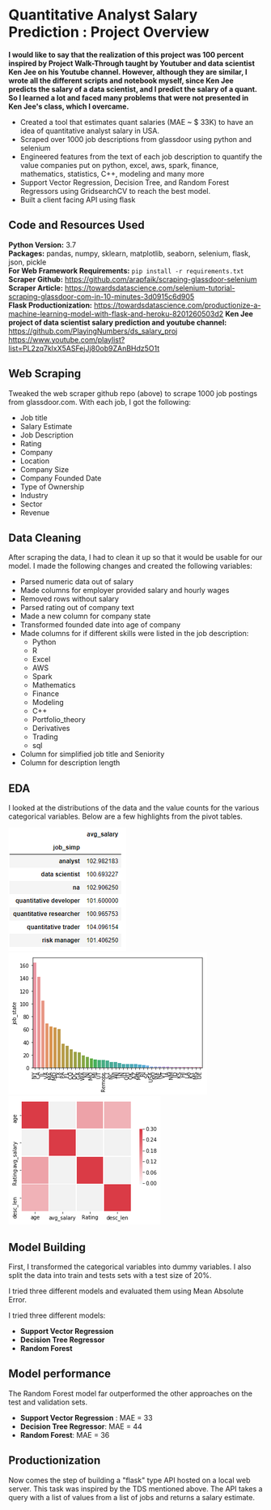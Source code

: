 # Quantitative Analyst Salary Prediction : Project Overview
**I would like to say that the realization of this project was 100 percent inspired by Project Walk-Through taught by Youtuber and data scientist Ken Jee on his Youtube channel. However, although they are similar, I wrote all the different scripts and notebook myself, since Ken Jee predicts the salary of a data scientist, and I predict the salary of a quant. So I learned a lot and faced many problems that were not presented in Ken Jee's class, which I overcame.**
* Created a tool that estimates quant salaries (MAE ~ $ 33K) to have an idea of quantitative analyst salary in USA.
* Scraped over 1000 job descriptions from glassdoor using python and selenium
* Engineered features from the text of each job description to quantify the value companies put on python, excel, aws, spark, finance, mathematics, statistics, C++, modeling and many more 
* Support Vector Regression, Decision Tree, and Random Forest Regressors using GridsearchCV to reach the best model. 
* Built a client facing API using flask

## Code and Resources Used 
**Python Version:** 3.7  
**Packages:** pandas, numpy, sklearn, matplotlib, seaborn, selenium, flask, json, pickle  
**For Web Framework Requirements:**  ```pip install -r requirements.txt```  
**Scraper Github:** https://github.com/arapfaik/scraping-glassdoor-selenium  
**Scraper Article:** https://towardsdatascience.com/selenium-tutorial-scraping-glassdoor-com-in-10-minutes-3d0915c6d905  
**Flask Productionization:** https://towardsdatascience.com/productionize-a-machine-learning-model-with-flask-and-heroku-8201260503d2
**Ken Jee project of data scientist salary prediction and youtube channel:** https://github.com/PlayingNumbers/ds_salary_proj
https://www.youtube.com/playlist?list=PL2zq7klxX5ASFejJj80ob9ZAnBHdz5O1t

## Web Scraping
Tweaked the web scraper github repo (above) to scrape 1000 job postings from glassdoor.com. With each job, I got the following:
*	Job title
*	Salary Estimate
*	Job Description
*	Rating
*	Company 
*	Location
*	Company Size
*	Company Founded Date
*	Type of Ownership 
*	Industry
*	Sector
*	Revenue

## Data Cleaning
After scraping the data, I had to clean it up so that it would be usable for our model. I made the following changes and created the following variables:

*	Parsed numeric data out of salary 
*	Made columns for employer provided salary and hourly wages 
*	Removed rows without salary 
*	Parsed rating out of company text 
*	Made a new column for company state  
*	Transformed founded date into age of company 
*	Made columns for if different skills were listed in the job description:
    * Python  
    * R  
    * Excel  
    * AWS  
    * Spark
    * Mathematics
    * Finance
    * Modeling
    * C++
    * Portfolio_theory
    * Derivatives
    * Trading
    * sql
*	Column for simplified job title and Seniority 
*	Column for description length

## EDA
I looked at the distributions of the data and the value counts for the various categorical variables. Below are a few highlights from the pivot tables. 

![alt text](https://github.com/Daniel11OSSE/Quant_Salary_pred/blob/master/different_quant_salary.PNG "Salary by Position")
![alt text](https://github.com/Daniel11OSSE/Quant_Salary_pred/blob/master/salary_by_state.png "Job Opportunities by State")
![alt text](https://github.com/Daniel11OSSE/Quant_Salary_pred/blob/master/correlation.png "Correlations")

## Model Building 

First, I transformed the categorical variables into dummy variables. I also split the data into train and tests sets with a test size of 20%.   

I tried three different models and evaluated them using Mean Absolute Error.    

I tried three different models:
*	**Support Vector Regression** 
*	**Decision Tree Regressor** 
*	**Random Forest**

## Model performance
The Random Forest model far outperformed the other approaches on the test and validation sets. 
*	**Support Vector Regression** : MAE = 33
*	**Decision Tree Regressor**: MAE = 44
*	**Random Forest**: MAE = 36

## Productionization 
Now comes the step of building a "flask" type API hosted on a local web server. This task was inspired by the TDS mentioned above. The API takes a query with a list of values from a list of jobs and returns a salary estimate. 


